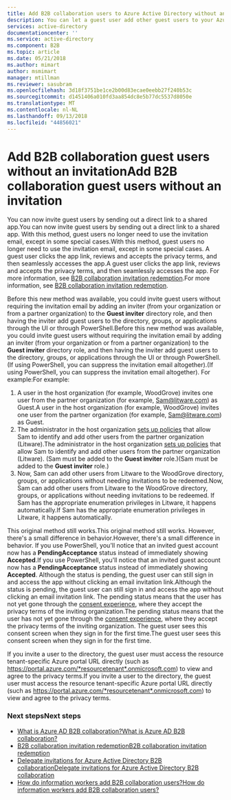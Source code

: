 ```yaml
---
title: Add B2B collaboration users to Azure Active Directory without an invitation | Microsoft Docs
description: You can let a guest user add other guest users to your Azure AD without redeeming an invitation in Azure Active Directory B2B collaboration.
services: active-directory
documentationcenter: ''
ms.service: active-directory
ms.component: B2B
ms.topic: article
ms.date: 05/21/2018
ms.author: mimart
author: msmimart
manager: mtillman
ms.reviewer: sasubram
ms.openlocfilehash: 3d18f3751be1ce2b00d83ecae0eebb27f240b53c
ms.sourcegitcommit: d1451406a010fd3aa854dc8e5b77dc5537d8050e
ms.translationtype: MT
ms.contentlocale: nl-NL
ms.lasthandoff: 09/13/2018
ms.locfileid: "44856021"
---
```

# <a name="add-b2b-collaboration-guest-users-without-an-invitation"></a><span data-ttu-id="3c785-103">Add B2B collaboration guest users without an invitation</span><span class="sxs-lookup"><span data-stu-id="3c785-103">Add B2B collaboration guest users without an invitation</span></span>

<span data-ttu-id="3c785-104">You can now invite guest users by sending out a direct link to a shared app.</span><span class="sxs-lookup"><span data-stu-id="3c785-104">You can now invite guest users by sending out a direct link to a shared app.</span></span> <span data-ttu-id="3c785-105">With this method, guest users no longer need to use the invitation email, except in some special cases.</span><span class="sxs-lookup"><span data-stu-id="3c785-105">With this method, guest users no longer need to use the invitation email, except in some special cases.</span></span> <span data-ttu-id="3c785-106">A guest user clicks the app link, reviews and accepts the privacy terms, and then seamlessly accesses the app.</span><span class="sxs-lookup"><span data-stu-id="3c785-106">A guest user clicks the app link, reviews and accepts the privacy terms, and then seamlessly accesses the app.</span></span> <span data-ttu-id="3c785-107">For more information, see [B2B collaboration invitation redemption](redemption-experience.md).</span><span class="sxs-lookup"><span data-stu-id="3c785-107">For more information, see [B2B collaboration invitation redemption](redemption-experience.md).</span></span>   

<span data-ttu-id="3c785-108">Before this new method was available, you could invite guest users without requiring the invitation email by adding an inviter (from your organization or from a partner organization) to the **Guest inviter** directory role, and then having the inviter add guest users to the directory, groups, or applications through the UI or through PowerShell.</span><span class="sxs-lookup"><span data-stu-id="3c785-108">Before this new method was available, you could invite guest users without requiring the invitation email by adding an inviter (from your organization or from a partner organization) to the **Guest inviter** directory role, and then having the inviter add guest users to the directory, groups, or applications through the UI or through PowerShell.</span></span> <span data-ttu-id="3c785-109">(If using PowerShell, you can suppress the invitation email altogether).</span><span class="sxs-lookup"><span data-stu-id="3c785-109">(If using PowerShell, you can suppress the invitation email altogether).</span></span> <span data-ttu-id="3c785-110">For example:</span><span class="sxs-lookup"><span data-stu-id="3c785-110">For example:</span></span>

1. <span data-ttu-id="3c785-111">A user in the host organization (for example, WoodGrove) invites one user from the partner organization (for example, Sam@litware.com) as Guest.</span><span class="sxs-lookup"><span data-stu-id="3c785-111">A user in the host organization (for example, WoodGrove) invites one user from the partner organization (for example, Sam@litware.com) as Guest.</span></span>
2. <span data-ttu-id="3c785-112">The administrator in the host organization [sets up policies](delegate-invitations.md) that allow Sam to identify and add other users from the partner organization (Litware).</span><span class="sxs-lookup"><span data-stu-id="3c785-112">The administrator in the host organization [sets up policies](delegate-invitations.md) that allow Sam to identify and add other users from the partner organization (Litware).</span></span> <span data-ttu-id="3c785-113">(Sam must be added to the **Guest inviter** role.)</span><span class="sxs-lookup"><span data-stu-id="3c785-113">(Sam must be added to the **Guest inviter** role.)</span></span>
3. <span data-ttu-id="3c785-114">Now, Sam can add other users from Litware to the WoodGrove directory, groups, or applications without needing invitations to be redeemed.</span><span class="sxs-lookup"><span data-stu-id="3c785-114">Now, Sam can add other users from Litware to the WoodGrove directory, groups, or applications without needing invitations to be redeemed.</span></span> <span data-ttu-id="3c785-115">If Sam has the appropriate enumeration privileges in Litware, it happens automatically.</span><span class="sxs-lookup"><span data-stu-id="3c785-115">If Sam has the appropriate enumeration privileges in Litware, it happens automatically.</span></span>
 
<span data-ttu-id="3c785-116">This  original method still works.</span><span class="sxs-lookup"><span data-stu-id="3c785-116">This  original method still works.</span></span> <span data-ttu-id="3c785-117">However, there's a small difference in behavior.</span><span class="sxs-lookup"><span data-stu-id="3c785-117">However, there's a small difference in behavior.</span></span> <span data-ttu-id="3c785-118">If you use PowerShell, you'll notice that an invited guest account now has a **PendingAcceptance** status instead of immediately showing **Accepted**.</span><span class="sxs-lookup"><span data-stu-id="3c785-118">If you use PowerShell, you'll notice that an invited guest account now has a **PendingAcceptance** status instead of immediately showing **Accepted**.</span></span> <span data-ttu-id="3c785-119">Although the status is pending, the guest user can still sign in and access the app without clicking an email invitation link.</span><span class="sxs-lookup"><span data-stu-id="3c785-119">Although the status is pending, the guest user can still sign in and access the app without clicking an email invitation link.</span></span> <span data-ttu-id="3c785-120">The pending status means that the user has not yet gone through the [consent experience](redemption-experience.md#privacy-policy-agreement), where they accept the privacy terms of the inviting organization.</span><span class="sxs-lookup"><span data-stu-id="3c785-120">The pending status means that the user has not yet gone through the [consent experience](redemption-experience.md#privacy-policy-agreement), where they accept the privacy terms of the inviting organization.</span></span> <span data-ttu-id="3c785-121">The guest user sees this consent screen when they sign in for the first time.</span><span class="sxs-lookup"><span data-stu-id="3c785-121">The guest user sees this consent screen when they sign in for the first time.</span></span> 

<span data-ttu-id="3c785-122">If you invite a user to the directory, the guest user must access the resource tenant-specific Azure portal URL directly (such as https://portal.azure.com/*resourcetenant*.onmicrosoft.com) to view and agree to the privacy terms.</span><span class="sxs-lookup"><span data-stu-id="3c785-122">If you invite a user to the directory, the guest user must access the resource tenant-specific Azure portal URL directly (such as https://portal.azure.com/*resourcetenant*.onmicrosoft.com) to view and agree to the privacy terms.</span></span>

### <a name="next-steps"></a><span data-ttu-id="3c785-123">Next steps</span><span class="sxs-lookup"><span data-stu-id="3c785-123">Next steps</span></span>

- [<span data-ttu-id="3c785-124">What is Azure AD B2B collaboration?</span><span class="sxs-lookup"><span data-stu-id="3c785-124">What is Azure AD B2B collaboration?</span></span>](what-is-b2b.md)
- [<span data-ttu-id="3c785-125">B2B collaboration invitation redemption</span><span class="sxs-lookup"><span data-stu-id="3c785-125">B2B collaboration invitation redemption</span></span>](redemption-experience.md)
- [<span data-ttu-id="3c785-126">Delegate invitations for Azure Active Directory B2B collaboration</span><span class="sxs-lookup"><span data-stu-id="3c785-126">Delegate invitations for Azure Active Directory B2B collaboration</span></span>](delegate-invitations.md)
- [<span data-ttu-id="3c785-127">How do information workers add B2B collaboration users?</span><span class="sxs-lookup"><span data-stu-id="3c785-127">How do information workers add B2B collaboration users?</span></span>](add-users-information-worker.md)

